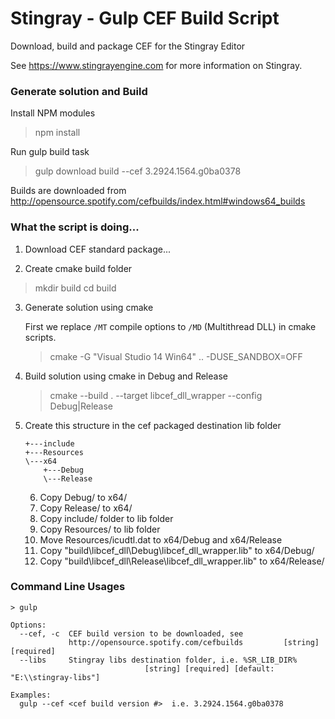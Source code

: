 Stingray - Gulp CEF Build Script
================================

Download, build and package CEF for the Stingray Editor

See https://www.stingrayengine.com for more information on Stingray.

### Generate solution and Build

Install NPM modules
> npm install

Run gulp build task
> gulp download build --cef 3.2924.1564.g0ba0378

Builds are downloaded from http://opensource.spotify.com/cefbuilds/index.html#windows64_builds

### What the script is doing...

1. Download CEF standard package...

2. Create cmake build folder
> mkdir build
> cd build

3. Generate solution using cmake

   First we replace `/MT` compile options to `/MD` (Multithread DLL) in cmake scripts.
   > cmake -G "Visual Studio 14 Win64" .. -DUSE_SANDBOX=OFF

4. Build solution using cmake in Debug and Release

   > cmake --build . --target libcef_dll_wrapper --config Debug|Release

5. Create this structure in the cef packaged destination lib folder

   ```
   +---include
   +---Resources
   \---x64
       +---Debug
       \---Release
   ```

   6. Copy Debug/ to  x64/
   7. Copy Release/ to  x64/
   8. Copy include/ folder to lib folder
   9. Copy Resources/ to lib folder
   10. Move Resources/icudtl.dat to x64/Debug and x64/Release
   11. Copy "build\libcef_dll\Debug\libcef_dll_wrapper.lib" to x64/Debug/
   12. Copy "build\libcef_dll\Release\libcef_dll_wrapper.lib" to x64/Release/

### Command Line Usages

```
> gulp

Options:
  --cef, -c  CEF build version to be downloaded, see
             http://opensource.spotify.com/cefbuilds         [string] [required]
  --libs     Stingray libs destination folder, i.e. %SR_LIB_DIR%
                              [string] [required] [default: "E:\\stingray-libs"]

Examples:
  gulp --cef <cef build version #>  i.e. 3.2924.1564.g0ba0378
```
